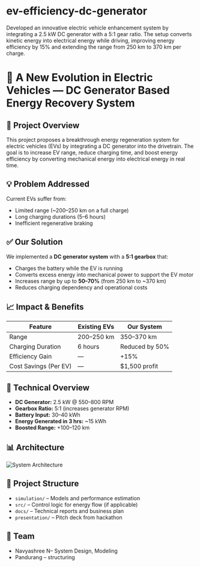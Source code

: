 # ev-efficiency-dc-generator
Developed an innovative electric vehicle enhancement system by integrating a 2.5 kW DC generator with a 5:1 gear ratio. The setup converts kinetic energy into electrical energy while driving, improving energy efficiency by 15% and extending the range from 250 km to 370 km per charge. 
# 🔋 A New Evolution in Electric Vehicles — DC Generator Based Energy Recovery System

## 🚗 Project Overview

This project proposes a breakthrough energy regeneration system for electric vehicles (EVs) by integrating a DC generator into the drivetrain. The goal is to increase EV range, reduce charging time, and boost energy efficiency by converting mechanical energy into electrical energy in real time.

## 💡 Problem Addressed

Current EVs suffer from:
- Limited range (~200–250 km on a full charge)
- Long charging durations (5–6 hours)
- Inefficient regenerative braking

## ✅ Our Solution

We implemented a **DC generator system** with a **5:1 gearbox** that:
- Charges the battery while the EV is running
- Converts excess energy into mechanical power to support the EV motor
- Increases range by up to **50–70%** (from 250 km to ~370 km)
- Reduces charging dependency and operational costs

## 📈 Impact & Benefits

| Feature                | Existing EVs     | Our System        |
|------------------------|------------------|-------------------|
| Range                  | 200–250 km       | 350–370 km        |
| Charging Duration      | 6 hours          | Reduced by 50%    |
| Efficiency Gain        | —                | +15%              |
| Cost Savings (Per EV)  | —                | $1,500 profit     |

## 🧠 Technical Overview

- **DC Generator:** 2.5 kW @ 550–800 RPM
- **Gearbox Ratio:** 5:1 (increases generator RPM)
- **Battery Input:** 30–40 kWh
- **Energy Generated in 3 hrs:** ~15 kWh
- **Boosted Range:** +100–120 km

## 📊 Architecture

![System Architecture](architecture/system-diagram.png)

## 📂 Project Structure

- `simulation/` – Models and performance estimation
- `src/` – Control logic for energy flow (if applicable)
- `docs/` – Technical reports and business plan
- `presentation/` – Pitch deck from hackathon

## 👥 Team

- Navyashree N– System Design, Modeling
- Pandurang – structuring



